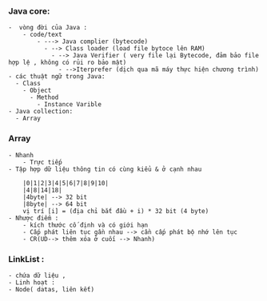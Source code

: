 ### Java core:
    -  vòng đời của Java :
        - code/text 
            - ---> Java complier (bytecode)  
              - --> Class loader (load file bytoce lên RAM) 
                - --> Java Verifier ( very file lại Bytecode, đảm bảo file hợp lệ , không có rủi ro bảo mật)
                  - -->Iterprefer (dịch qua mã máy thực hiện chương trình)
    - các thuật ngữ trong Java:
      - Class
        - Object
          - Method
            - Instance Varible
    - Java collection:
      - Array
  
### Array
    - Nhanh
        - Trực tiếp
    - Tập hợp dữ liệu thông tin có cùng kiểu & ở cạnh nhau

        |0|1|2|3|4|5|6|7|8|9|10|
        |4|8|14|18|
        |4byte| --> 32 bit
        |8byte| --> 64 bit
        vị trí [i] = (địa chỉ bắt đầu + i) * 32 bit (4 byte)
    - Nhược điểm :
        - kích thước cố định và có giới hạn
        - Cấp phát liên tục gần nhau --> cần cấp phát bộ nhớ lên tục
        - CR(UD--> thêm xóa ở cuối --> Nhanh)
### LinkList :
    - chứa dữ liệu , 
    - Linh hoạt : 
    - Node( datas, liên kết)


